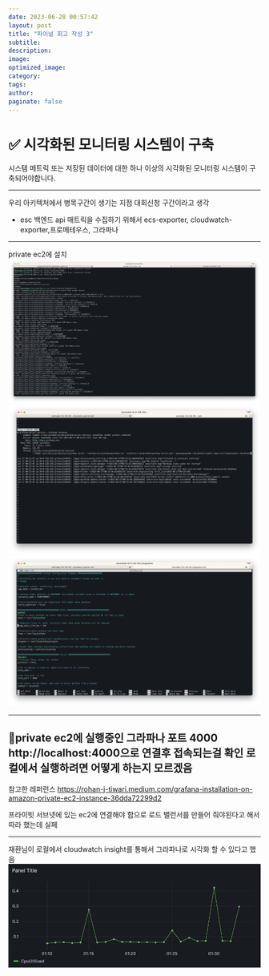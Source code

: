 ```yaml
---
date: 2023-06-28 00:57:42
layout: post
title: "파이널 회고 작성 3"
subtitle:
description:
image:
optimized_image:
category:
tags:
author:
paginate: false
---
```

# ✅ 시각화된 모니터링 시스템이 구축
시스템 메트릭 또는 저장된 데이터에 대한 하나 이상의 시각화된 모니터링 시스템이 구축되어야합니다.

---

우리 아키텍처에서 병목구간이 생기는 지점 대회신청 구간이라고 생각 
- esc 백엔드 api 매트릭을 수집하기 위해서 ecs-exporter, cloudwatch-exporter,프로메테우스, 그라파나

---
private ec2에 설치
![Alt text](image.png)
![Alt text](image-1.png)
![Alt text](image-2.png)

---
## 🤔private ec2에 실행중인 그라파나 포트 4000 http://localhost:4000으로 연결후 접속되는걸 확인 로컬에서 실행하려면 어떻게 하는지 모르겠음


참고한 레퍼런스 https://rohan-j-tiwari.medium.com/grafana-installation-on-amazon-private-ec2-instance-36dda72299d2

프라이빗 서브넷에 있는 ec2에 연결해야 함으로 로드 밸런서를 만들어 줘야된다고 해서 따라 했는데 실페

---

재환님이 로컬에서 cloudwatch insight를 통해서 그라파나로 시각화 할 수 있다고 했음 
![Alt text](image-3.png)